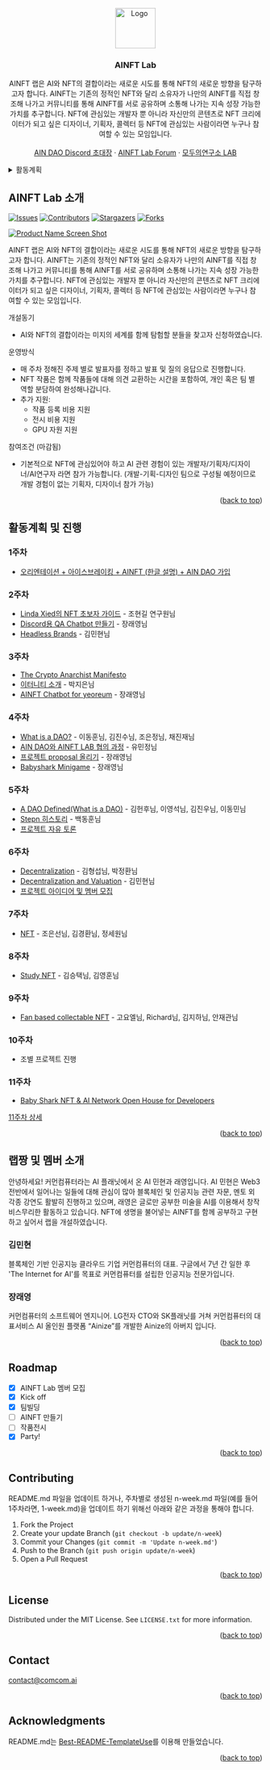 <div id="top"></div>
<!--
*** Thanks for checking out the Best-README-Template. If you have a suggestion
*** that would make this better, please fork the repo and create a pull request
*** or simply open an issue with the tag "enhancement".
*** Don't forget to give the project a star!
*** Thanks again! Now go create something AMAZING! :D
-->



<!-- PROJECT SHIELDS -->
<!--
*** I'm using markdown "reference style" links for readability.
*** Reference links are enclosed in brackets [ ] instead of parentheses ( ).
*** See the bottom of this document for the declaration of the reference variables
*** for contributors-url, forks-url, etc. This is an optional, concise syntax you may use.
*** https://www.markdownguide.org/basic-syntax/#reference-style-links
-->


<!-- PROJECT LOGO -->
<br />
<div align="center">
  <a href="https://github.com/AINFTs/AINFT-Lab">
    <img src="images/logo.png" alt="Logo" width="80" height="80">
  </a>

  <h3 align="center">AINFT Lab</h3>

  <p align="center">
    AINFT 랩은 AI와 NFT의 결합이라는 새로운 시도를 통해 NFT의 새로운 방향을 탐구하고자 합니다. AINFT는 기존의 정적인 NFT와 달리 소유자가 나만의 AINFT를 직접 창조해 나가고 커뮤니티를 통해 AINFT를 서로 공유하며 소통해 나가는 지속 성장 가능한 가치를 추구합니다. NFT에 관심있는 개발자 뿐 아니라 자신만의 콘텐츠로 NFT 크리에이터가 되고 싶은 디자이너, 기획자, 콜렉터 등 NFT에 관심있는 사람이라면 누구나 참여할 수 있는 모임입니다.
    <br />
    <br />
    <a href="https://discord.gg/3MBZ7tQ8C4">AIN DAO Discord 초대장</a>
    ·
    <a href="https://forum2.ainetwork.ai/">AINFT Lab Forum</a>
    ·
    <a href="https://modulabs-hub.oopy.io/">모두의연구소 LAB</a>
  </p>
</div>

<!-- TABLE OF CONTENTS -->
<details>
  <summary>활동계획</summary>
  <ol>
    <li><a href="#1주차">주차: 오리엔테이션 + 아이스브레이킹 + AINFT (한글 설명) + AIN DAO 가입</a></li>
    <li><a href="#2주차">주차: NFT 사례 탐방 (ERC721, ERC1155, Solana, OpenSea, BAYC, DOODLES)</a></li>
    <li><a href="#3주차">주차: 나만의 NFT 만들어서 Testnet에 Minting 하기 (이더리움, 솔라나)</a></li>
    <li><a href="#4주차">주차: AI 사례 탐방 (GPT-3, DALL-E 2, Disco-Diffusion 등)</a></li>
    <li><a href="#5주차">주차: 프로젝트 제안 & Team Building</a></li>
    <li><a href="#6주차">주차: TBA</a></li>
    <li><a href="#7주차">주차: TBA</a></li>
    <li><a href="#8주차">주차: TBA</a></li>
    <li><a href="#9주차">주차: TBA</a></li>
    <li><a href="#10주차">주차: TBA</a></li>
    <li><a href="#11주차">주차: 작품 등록 + 전시 참여(가능하다면) + Party!</a></li>
  </ol>
</details>



<!-- ABOUT THE PROJECT -->
## AINFT Lab 소개

[![Issues][issues-shield]][issues-url]
[![Contributors][contributors-shield]][contributors-url]
[![Stargazers][stars-shield]][stars-url]
[![Forks][forks-shield]][forks-url]


[![Product Name Screen Shot][product-screenshot]](https://example.com)

AINFT 랩은 AI와 NFT의 결합이라는 새로운 시도를 통해 NFT의 새로운 방향을 탐구하고자 합니다. AINFT는 기존의 정적인 NFT와 달리 소유자가 나만의 AINFT를 직접 창조해 나가고 커뮤니티를 통해 AINFT를 서로 공유하며 소통해 나가는 지속 성장 가능한 가치를 추구합니다. NFT에 관심있는 개발자 뿐 아니라 자신만의 콘텐츠로 NFT 크리에이터가 되고 싶은 디자이너, 기획자, 콜렉터 등 NFT에 관심있는 사람이라면 누구나 참여할 수 있는 모임입니다.

개설동기
* AI와 NFT의 결합이라는 미지의 세계를 함께 탐험할 분들을 찾고자 신청하였습니다.

운영방식
* 매 주차 정해진 주제 별로 발표자를 정하고 발표 및 질의 응답으로 진행합니다.
* NFT 작품은 함께 작품들에 대해 의견 교환하는 시간을 포함하여, 개인 혹은 팀 별 역할 분담하여 완성해나갑니다.
* 추가 지원:
  * 작품 등록 비용 지원
  * 전시 비용 지원
  * GPU 자원 지원

참여조건 (마감됨)
* 기본적으로 NFT에 관심있어야 하고 AI 관련 경험이 있는 개발자/기획자/디자이너/AI연구자 라면 참가 가능합니다. (개발-기획-디자인 팀으로 구성될 예정이므로 개발 경험이 없는 기획자, 디자이너 참가 가능)

<p align="right">(<a href="#top">back to top</a>)</p>


<!-- GETTING STARTED -->
## 활동계획 및 진행

### 1주차
- [오리엔테이션 + 아이스브레이킹 + AINFT (한글 설명) + AIN DAO 가입](docs/1-week.md)

### 2주차
- [Linda Xied의 NFT 초보자 가이드](https://github.com/AINFTs/AINFT-Lab/blob/master/docs/2-week.md#1-linda-xie-%EC%9D%98-nft-%EC%B4%88%EB%B3%B4%EC%9E%90-%EA%B0%80%EC%9D%B4%EB%93%9C---%EC%A1%B0%ED%98%84%EA%B8%B8-%EC%97%B0%EA%B5%AC%EC%9B%90%EB%8B%98) - 조현길 연구원님
- [Discord용 QA Chatbot 만들기](https://github.com/AINFTs/AINFT-Lab/blob/master/docs/2-week.md#2-discord%EC%9A%A9-qa-chatbot-%EB%A7%8C%EB%93%A4%EA%B8%B0---%EC%9E%A5%EB%9E%98%EC%98%81-%EB%9E%A9%EC%A7%B1) - 장래영님
- [Headless Brands](https://github.com/AINFTs/AINFT-Lab/blob/master/docs/2-week.md#3----%EA%B9%80%EB%AF%BC%ED%98%84-%EB%9E%A9%EC%A7%B1) - 김민현님

### 3주차
- [The Crypto Anarchist Manifesto](https://groups.csail.mit.edu/mac/classes/6.805/articles/crypto/cypherpunks/may-crypto-manifesto.html)
- [이터니티 소개](https://github.com/AINFTs/AINFT-Lab/blob/master/docs/3-week.md#2-%EC%9D%B4%ED%84%B0%EB%8B%88%ED%8B%B0-%EC%86%8C%EA%B0%9C---%EB%B0%95%EC%A7%80%EC%9D%80%EB%8B%98) - 박지은님
- [AINFT Chatbot for yeoreum](https://github.com/AINFTs/AINFT-Lab/blob/master/docs/3-week.md#3-ainft-chatbot-for-yeoreum---%EC%9E%A5%EB%9E%98%EC%98%81-%EB%9E%A9%EC%A7%B1) - 장래영님

### 4주차
- [What is a DAO?](https://github.com/AINFTs/AINFT-Lab/blob/master/docs/4-week.md#1-what-is-a-dao---%EC%9D%B4%EB%8F%99%ED%9B%88%EB%8B%98-%EA%B9%80%EC%A7%84%EC%88%98%EB%8B%98-%EC%A1%B0%EC%9D%80%EC%A0%95%EB%8B%98-%EC%B1%84%EC%A7%84%EC%9E%AC%EB%8B%98) - 이동훈님, 김진수님, 조은정님, 채진재님
- [AIN DAO와 AINFT LAB 협의 과정](https://github.com/AINFTs/AINFT-Lab/blob/master/docs/4-week.md#2-ain-dao%EC%99%80-ainft-lab-%ED%98%91%EC%9D%98-%EA%B3%BC%EC%A0%95---%EC%9C%A0%EB%AF%BC%EC%A0%95%EB%8B%98) - 유민정님
- [프로젝트 proposal 올리기](https://github.com/AINFTs/AINFT-Lab/blob/master/docs/4-week.md#3-%ED%94%84%EB%A1%9C%EC%A0%9D%ED%8A%B8-proposal-%EC%98%AC%EB%A6%AC%EA%B8%B0---%EC%9E%A5%EB%9E%98%EC%98%81) - 장래영님
- [Babyshark Minigame](https://github.com/AINFTs/AINFT-Lab/blob/master/docs/4-week.md#4-babyshark-minigame) - 장래영님

### 5주차
- [A DAO Defined(What is a DAO)](https://github.com/AINFTs/AINFT-Lab/blob/master/docs/5-week.md#1-a-dao-definedwhat-is-a-dao---%EA%B9%80%ED%97%8C%ED%9B%84%EB%8B%98-%EC%9D%B4%EC%98%81%EC%84%9D%EB%8B%98-%EA%B9%80%EC%A7%84%EC%9A%B0%EB%8B%98-%EC%9D%B4%EB%8F%99%EB%AF%BC%EB%8B%98) - 김헌후님, 이영석님, 김진우님, 이동민님
- [Stepn 히스토리](https://github.com/AINFTs/AINFT-Lab/blob/master/docs/5-week.md#2-stepn-%ED%9E%88%EC%8A%A4%ED%86%A0%EB%A6%AC---%EB%B0%B1%EB%8F%99%ED%9B%88%EB%8B%98) - 백동훈님
- [프로젝트 자유 토론](https://github.com/AINFTs/AINFT-Lab/blob/master/docs/5-week.md#3-ainft-%ED%94%84%EB%A1%9C%EC%A0%9D%ED%8A%B8-%EC%95%84%EC%9D%B4%EB%94%94%EC%96%B4%EC%97%90-%EB%8C%80%ED%95%9C-%EC%9E%90%EC%9C%A0-%ED%86%A0%EB%A1%A0---%EB%8B%A4-%EA%B0%99%EC%9D%B4-%EB%8F%8C%EC%95%84%EA%B0%80%EB%A9%B4%EC%84%9C-1%EB%B6%84%EC%94%A9-1%EB%B6%84%EC%94%A9)

### 6주차
- [Decentralization](https://github.com/AINFTs/AINFT-Lab/blob/master/docs/6-week.md#1-decentralization---%EA%B9%80%ED%98%95%EC%84%AD%EB%8B%98-%EB%B0%95%EC%A0%95%ED%99%98%EB%8B%98) - 김형섭님, 박정환님
- [Decentralization and Valuation](https://github.com/AINFTs/AINFT-Lab/blob/master/docs/6-week.md#2-decentralization-and-valuation---%EA%B9%80%EB%AF%BC%ED%98%84%EB%8B%98) - 김민현님
- [프로젝트 아이디어 및 멤버 모집](https://github.com/AINFTs/AINFT-Lab/blob/master/docs/6-week.md#3-ainft-%ED%94%84%EB%A1%9C%EC%A0%9D%ED%8A%B8-%EC%95%84%EC%9D%B4%EB%94%94%EC%96%B4-%EB%B0%8F-%EB%A9%A4%EB%B2%84-%EB%AA%A8%EC%A7%91)

### 7주차
- [NFT](https://github.com/AINFTs/AINFT-Lab/blob/master/docs/7-week.md#1-nft---%EC%A1%B0%EC%9D%80%EC%84%A0%EB%8B%98-%EA%B9%80%EA%B2%BD%ED%99%98%EB%8B%98-%EC%A0%95%EC%84%B8%EC%9B%90%EB%8B%98) - 조은선님, 김경환님, 정세원님

### 8주차
- [Study NFT](https://github.com/AINFTs/AINFT-Lab/blob/master/docs/8-week.md#1-study-nft---%EA%B9%80%EC%8A%B9%ED%83%9D%EB%8B%98-%EA%B9%80%EC%98%81%ED%9B%88%EB%8B%98) - 김승택님, 김영훈님

### 9주차
- [Fan based collectable NFT](https://github.com/AINFTs/AINFT-Lab/blob/master/docs/9-week.md#1-fan-based-collectable-nft---%EA%B3%A0%EC%9A%94%EC%97%98%EB%8B%98-richard%EB%8B%98-%EA%B9%80%EC%A7%80%ED%95%98%EB%8B%98-%EC%95%88%EC%9E%AC%EA%B4%80%EB%8B%98) - 고요엘님, Richard님, 김지하님, 안재관님

### 10주차
- 조별 프로젝트 진행

### 11주차
- [Baby Shark NFT & AI Network Open House for Developers](https://www.eventbrite.com.au/e/baby-shark-nft-ai-network-open-house-for-developers-tickets-394140062537)

[11주차 상세](docs/11-week.md)

<p align="right">(<a href="#top">back to top</a>)</p>



## 랩짱 및 멤버 소개
안녕하세요! 커먼컴퓨터라는 AI 플래닛에서 온 AI 민현과 래영입니다. AI 민현은 Web3 전반에서 일어나는 일들에 대해 관심이 많아 블록체인 및 인공지능 관련 자문, 멘토 외 각종 강연도 활발히 진행하고 있으며, 래영은 글로만 공부한 미술을 AI를 이용해서 창작 비스무리한 활동하고 있습니다. NFT에 생명을 불어넣는 AINFT를 함께 공부하고 구현하고 싶어서 랩을 개설하였습니다.

### 김민현
블록체인 기반 인공지능 클라우드 기업 커먼컴퓨터의 대표. 구글에서 7년 간 일한 후 'The Internet for AI'를 목표로 커먼컴퓨터를 설립한 인공지능 전문가입니다.

### 장래영
커먼컴퓨터의 소프트웨어 엔지니어. LG전자 CTO와 SK플래닛를 거쳐 커먼컴퓨터의 대표서비스 AI 올인원 플랫폼 “Ainize”를 개발한 Ainize의 아버지 입니다.

<p align="right">(<a href="#top">back to top</a>)</p>


<!-- ROADMAP -->
## Roadmap

- [x] AINFT Lab 멤버 모집
- [x] Kick off
- [x] 팀빌딩
- [ ] AINFT 만들기
- [ ] 작품전시
- [x] Party!

<p align="right">(<a href="#top">back to top</a>)</p>



<!-- CONTRIBUTING -->
## Contributing

README.md 파일을 업데이트 하거나, 주차별로 생성된 n-week.md 파일(예를 들어 1주차라면, 1-week.md)을 업데이트 하기 위해선 아래와 같은 과정을 통해야 합니다.

1. Fork the Project
2. Create your update Branch (`git checkout -b update/n-week`)
3. Commit your Changes (`git commit -m 'Update n-week.md'`)
4. Push to the Branch (`git push origin update/n-week`)
5. Open a Pull Request

<p align="right">(<a href="#top">back to top</a>)</p>



<!-- LICENSE -->
## License

Distributed under the MIT License. See `LICENSE.txt` for more information.

<p align="right">(<a href="#top">back to top</a>)</p>



<!-- CONTACT -->
## Contact

contact@comcom.ai

<p align="right">(<a href="#top">back to top</a>)</p>



<!-- ACKNOWLEDGMENTS -->
## Acknowledgments

README.md는 [Best-README-TemplateUse](https://github.com/othneildrew/Best-README-TemplateUse)를 이용해 만들었습니다.

<p align="right">(<a href="#top">back to top</a>)</p>



<!-- MARKDOWN LINKS & IMAGES -->
<!-- https://www.markdownguide.org/basic-syntax/#reference-style-links -->
[contributors-shield]: https://img.shields.io/github/contributors/AINFTs/AINFT-Lab.svg?style=for-the-badge
[contributors-url]: https://github.com/AINFTs/AINFT-Lab/graphs/contributors
[forks-shield]: https://img.shields.io/github/forks/AINFTs/AINFT-Lab.svg?style=for-the-badge
[forks-url]: https://github.com/AINFTs/AINFT-Lab/network/members
[stars-shield]: https://img.shields.io/github/stars/AINFTs/AINFT-Lab.svg?style=for-the-badge
[stars-url]: https://github.com/AINFTs/AINFT-Lab/stargazers
[issues-shield]: https://img.shields.io/github/issues/AINFTs/AINFT-Lab.svg?style=for-the-badge
[issues-url]: https://github.com/AINFTs/AINFT-Lab/issues
[license-shield]: https://img.shields.io/github/license/AINFTs/AINFT-Lab.svg?style=for-the-badge
[license-url]: https://github.com/AINFTs/AINFT-Lab/blob/master/LICENSE.txt
[linkedin-shield]: https://img.shields.io/badge/-LinkedIn-black.svg?style=for-the-badge&logo=linkedin&colorB=555
[linkedin-url]: https://linkedin.com/in/othneildrew
[product-screenshot]: images/screenshot.png
